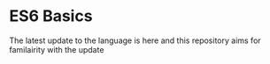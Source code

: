 # ES6 Basics

The latest update to the language is here and this repository aims for familairity with the update


